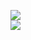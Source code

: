 [![](https://img.shields.io/badge/Made%20With-Github%20Spray-lightgrey.svg?style=for-the-badge&logo=github)](https://github.com/Annihil/github-spray#25174)  
[![](https://i.imgur.com/2DrTn0Z.gif)](https://github.com/Annihil/github-spray)
